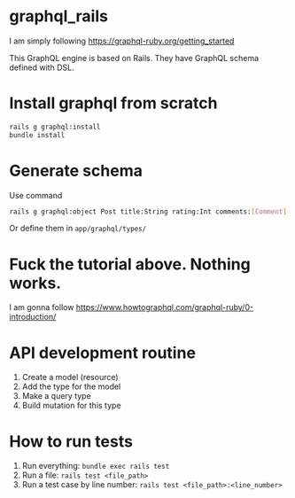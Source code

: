 # graphql_rails

I am simply following https://graphql-ruby.org/getting_started

This GraphQL engine is based on Rails. They have GraphQL schema defined with DSL.

# Install graphql from scratch
```bash
rails g graphql:install
bundle install
```

# Generate schema
Use command
```bash
rails g graphql:object Post title:String rating:Int comments:[Comment]
```
Or define them in `app/graphql/types/`

# Fuck the tutorial above. Nothing works.
I am gonna follow https://www.howtographql.com/graphql-ruby/0-introduction/

# API development routine
1. Create a model (resource)
2. Add the type for the model
3. Make a query type
3. Build mutation for this type

# How to run tests
1. Run everything: `bundle exec rails test`
2. Run a file: `rails test <file_path>`
3. Run a test case by line number: `rails test <file_path>:<line_number>`
